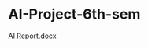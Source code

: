 # AI-Project-6th-sem

[AI Report.docx](https://github.com/user-attachments/files/20150000/AI.Report.docx)
